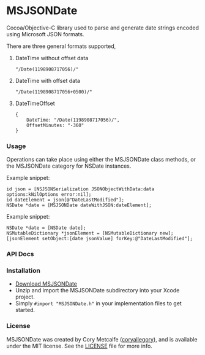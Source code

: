 MSJSONDate
==========

Cocoa/Objective-C library used to parse and generate date strings encoded using Microsoft JSON formats.

There are three general formats supported,

1. DateTime without offset data

    `"/Date(1198908717056)/"`

2. DateTime with offset data

    `"/Date(1198908717056+0500)/"`

3. DateTimeOffset

    ```
    {
        DateTime: "/Date(1198908717056)/",
        OffsetMinutes: "-360"
    }
    ```


### Usage

Operations can take place using either the MSJSONDate class methods, or the MSJSONDate category for NSDate instances.

Example snippet:

    id json = [NSJSONSerialization JSONObjectWithData:data options:kNilOptions error:nil];
    id dateElement = json[@"DateLastModified"];
    NSDate *date = [MSJSONDate dateWithJSON:dateElement];

Example snippet:

    NSDate *date = [NSDate date];
    NSMutableDictionary *jsonElement = [NSMutableDictionary new];
    [jsonElement setObject:[date jsonValue] forKey:@"DateLastModified"];


### API Docs



### Installation

- [Download MSJSONDate](https://github.com/coryallegory/CMJSON/zipball/master)
- Unzip and import the MSJSONDate subdirectory into your Xcode project.
- Simply `#import "MSJSONDate.h"` in your implementation files to get started.


### License

MSJSONDate was created by Cory Metcalfe ([coryallegory](https://github.com/coryallegory)), and is available under the MIT license. See the [LICENSE](https://github.com/coryallegory/MSJSONDate/blob/master/MSJSONDate/LICENSE) file for more info.
